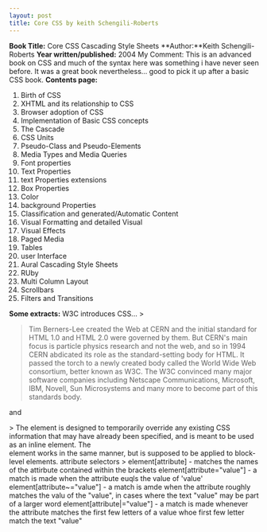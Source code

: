 ```yaml
---
layout: post
title: Core CSS by keith Schengili-Roberts
---
```


**Book Title:** Core CSS Cascading Style Sheets **Author:**Keith Schengili-Roberts **Year written/published:** 2004 My Comment: This is an advanced book on CSS and much of the syntax here was something i have never seen before. It was a great book nevertheless... good to pick it up after a basic CSS book. **Contents page:**
1. Birth of CSS
2. XHTML and its relationship to CSS
3. Browser adoption of CSS
4. Implementation of Basic CSS concepts
5. The Cascade
6. CSS Units
7. Pseudo-Class and Pseudo-Elements
8. Media Types and Media Queries
9. Font properties
10. Text Properties
11. text Properties extensions
12. Box Properties
13. Color
14. background Properties
15. Classification and generated/Automatic Content
16. Visual Formatting and detailed Visual
17. Visual Effects
18. Paged Media
19. Tables
20. user Interface
21. Aural Cascading Style Sheets
22. RUby
23. Multi Column Layout
24. Scrollbars
25. Filters and Transitions

**Some extracts:** W3C introduces CSS... >  

> Tim Berners-Lee created the Web at CERN and the initial standard for HTML 1.0 and HTML 2.0 were governed by them. But CERN's main focus is particle physics research and not the web, and so in 1994 CERN abdicated its role as the standard-setting body for HTML. It passed the torch to a newly created body called the World Wide Web consortium, better known as W3C. The W3C convinced many major software companies including Netscape Communications, Microsoft, IBM, Novell, Sun Microsystems and many more to become part of this standards body.

<span> and <div> > The <span> element is designed to temporarily override any existing CSS information that may have already been specified, and is meant to be used as an inline element. The <div> element works in the same manner, but is supposed to be applied to block-level elements.
attribute selectors > element[attribute] - matches the names of the attirbute contained within the brackets element[attribute="value"] - a match is made when the attribute euqls the value of 'value' element[attribute~="value"] - a match is amde when the attribute roughly matches the valu of the "value", in cases where the text "value" may be part of a larger word element[attribute|="value"] - a match is made whenever the attribute matches the first few letters of a value whoe first few letter match the text "value"
